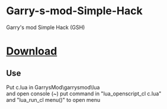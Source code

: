 # Garry-s-mod-Simple-Hack
Garry's mod Simple Hack (GSH)

# [Download](https://github.com/lill74/Garry-s-mod-Simple-Hack/releases/download/1.0/c.lua)

## Use
Put c.lua in GarrysMod\garrysmod\lua </br>
and open console (~) put command in "lua_openscript_cl c.lua" </br>
and "lua_run_cl menu()" to open menu
